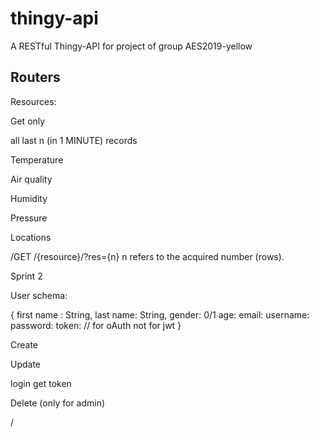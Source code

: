 # thingy-api
A RESTful Thingy-API for project of group AES2019-yellow

## Routers


Resources:

Get  only 

all last n (in 1 MINUTE) records

Temperature

Air quality

Humidity

Pressure

Locations

/GET /{resource}/?res={n} 
n refers to the acquired number (rows).



Sprint 2

User
schema:

{
    first name : String,
    last name: String,
    gender: 0/1
    age:
    email:
    username:
    password:
    token: // for oAuth not for jwt
}

Create

Update

login
get token

Delete (only for admin)

/